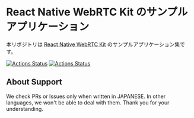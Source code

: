 # React Native WebRTC Kit のサンプルアプリケーション

本リポジトリは [React Native WebRTC Kit](https://github.com/react-native-webrtc-kit/react-native-webrtc-kit) のサンプルアプリケーション集です。

[![Actions Status](https://github.com/shiguredo/react-native-webrtc-kit-samples/workflows/HelloSora-iOS-Test/badge.svg)](https://github.com/shiguredo/react-native-webrtc-kit-samples/actions)
[![Actions Status](https://github.com/shiguredo/react-native-webrtc-kit-samples/workflows/HelloSora-Android-Test/badge.svg)](https://github.com/shiguredo/react-native-webrtc-kit-samples/actions)

## About Support

We check PRs or Issues only when written in JAPANESE.
In other languages, we won't be able to deal with them. Thank you for your understanding.
